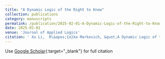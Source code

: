 ```yaml
---
title: "A Dynamic Logic of the Right to Know"
collection: publications
category: manuscripts
permalink: /publication/2025-02-01-A-Dynamic-Logic-of-the-Right-to-Know
date: 2025-02-01
venue: 'Journal of Applied Logics'
citation: ' Xu Li,  R\&apos;{e}ka Markovich, &quot;A Dynamic Logic of the Right to Know.&quot; Journal of Applied Logics, 2025.'
---
```

Use [Google Scholar](https://scholar.google.com/scholar?q=A+Dynamic+Logic+of+the+Right+to+Know){:target="_blank"} for full citation